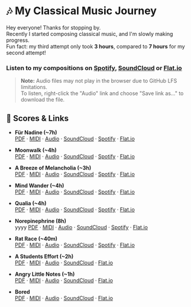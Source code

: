 # 🎶 My Classical Music Journey  

Hey everyone! Thanks for stopping by.  
Recently I started composing classical music, and I'm slowly making progress.  
Fun fact: my third attempt only took **3 hours**, compared to **7 hours** for my second attempt!  

### Listen to my compositions on [Spotify](https://open.spotify.com/album/3gAypPYUSqbfeCxTKBPqZm),  [SoundCloud](https://soundcloud.com/futureboi420/sets/the-old-wizards-apprentice) or [Flat.io](https://flat.io/@futureboi/published)


> **Note:** Audio files may not play in the browser due to GitHub LFS limitations.  
> To listen, right-click the "Audio" link and choose "Save link as..." to download the file.

## 📑 Scores & Links  

- **Für Nadine (~7h)**  
  [PDF](https://github.com/269652/my-classical-legacy/raw/refs/heads/main/scores/Für%20Nadine.pdf) · 
  [MIDI](https://github.com/269652/my-classical-legacy/raw/refs/heads/main/midi/Für%20Nadine.mid) · 
  [Audio](https://github.com/269652/my-classical-legacy/raw/refs/heads/main/interpretations/suno/Für%20Nadine.wav) · 
  [SoundCloud](https://soundcloud.com/futureboi420/fur-nadine) · 
  [Spotify](https://open.spotify.com/intl-de/track/2AMJOYuv3Z84EsZpQpCCk9?si=ee3240b997a142f1) · [Flat.io](https://flat.io/score/687eb06f4ad7ec05af746b4b-fuer-nadine)  

- **Moonwalk (~4h)**  
  [PDF](https://github.com/269652/my-classical-legacy/raw/refs/heads/main/scores/Moonwalk.pdf) · 
  [MIDI](https://github.com/269652/my-classical-legacy/raw/refs/heads/main/midi/Moonwalk.mid) · 
  [Audio](https://github.com/269652/my-classical-legacy/raw/refs/heads/main/interpretations/suno/Moonwalk.wav) · 
  [SoundCloud](https://soundcloud.com/futureboi420/moonwalk) · 
  [Spotify](https://open.spotify.com/intl-de/track/2TqESETYMfUy74aO9OOkKn) · [Flat.io](https://flat.io/score/688dff99a81860eeb3df6209-moonwalk)  

- **A Breeze of Melancholia (~3h)**  
  [PDF](https://github.com/269652/my-classical-legacy/raw/refs/heads/main/scores/A%20Breeze%20of%20Melancholia.pdf) · 
  [MIDI](https://github.com/269652/my-classical-legacy/raw/refs/heads/main/midi/A%20Breeze%20of%20Melancholia.mid) · 
  [Audio](https://github.com/269652/my-classical-legacy/raw/refs/heads/main/interpretations/suno/A%20Breeze%20of%20Melancholia.wav) · 
  [SoundCloud](https://soundcloud.com/futureboi420/a-gust-of-autumn-melancholia) · 
  [Spotify](https://open.spotify.com/intl-de/track/1hhHrxAYNUOZRtH3K7xUuA?si=e89e82e3e6584a3a) · [Flat.io](https://flat.io/score/68683b16e682786b857cf624-a-breeze-of-melancholia)  

- **Mind Wander (~4h)**  
  [PDF](https://github.com/269652/my-classical-legacy/raw/refs/heads/main/scores/Mind%20Wander.pdf) · 
  [MIDI](https://github.com/269652/my-classical-legacy/raw/refs/heads/main/midi/Mind%20Wander.mid) · 
  [Audio](https://github.com/269652/my-classical-legacy/raw/refs/heads/main/interpretations/suno/Mind%20Wander.wav) · 
  [SoundCloud](https://soundcloud.com/futureboi420/wandering-mind) · [Spotify](https://open.spotify.com/intl-de/album/0XmGpEiVKtVR2GDoTidmx7) · [Flat.io](https://flat.io/score/68d5e8595a992a3459db8fd0-mind-wander)  

- **Qualia (~4h)**  
  [PDF](https://github.com/269652/my-classical-legacy/raw/refs/heads/main/scores/Qualia.pdf) · 
  [MIDI](https://github.com/269652/my-classical-legacy/raw/refs/heads/main/midi/Qualia.mid) · 
  [Audio](https://github.com/269652/my-classical-legacy/raw/refs/heads/main/interpretations/suno/Qualia.wav) · 
  [SoundCloud](https://soundcloud.com/futureboi420/qualia) · [Spotify](https://open.spotify.com/intl-de/album/0pnIdLJM7QMjLQegmhPOkW) · [Flat.io](https://flat.io/score/68d8b1845dd015158602b77e-qualia)  

- **Norepinephrine (8h)**  
yyyy  [PDF](https://github.com/269652/my-classical-legacy/raw/refs/heads/main/scores/Norepinephrine.pdf) · [MIDI](https://github.com/269652/my-classical-legacy/raw/refs/heads/main/midi/Norepinephrine.mid) · [Audio](https://github.com/269652/my-classical-legacy/raw/refs/heads/main/interpretations/suno/Norepinephrine.wav) · [SoundCloud](https://soundcloud.com/futureboi420/norepinephrine) · [Spotify](https://open.spotify.com/intl-de/album/0p1WW6KQm12QJb31kaVwj5) · [Flat.io](https://flat.io/score/68dcd4ab1eda44d451f4e30d-norepinephrine)

- **Rat Race (~40m)**  
  [PDF](https://github.com/269652/my-classical-legacy/raw/refs/heads/main/scores/Rat%20Race.pdf) · [MIDI](https://github.com/269652/my-classical-legacy/raw/refs/heads/main/midi/Rat%20Race.mid) · [Audio](https://github.com/269652/my-classical-legacy/raw/refs/heads/main/interpretations/suno/Rat%20Race.wav) · [SoundCloud](https://soundcloud.com/futureboi420/rat-race) · [Spotify](https://open.spotify.com/intl-de/album/6y77ZqBjWqWEp3r96orUAa) · [Flat.io](https://flat.io/score/68dd278ae020d54c2f9f1e38-rat-race)

- **A Students Effort (~2h)**  
 [PDF](https://github.com/269652/my-classical-legacy/raw/refs/heads/main/scores/A%20Students%20Effort.pdf) · [MIDI](https://github.com/269652/my-classical-legacy/raw/refs/heads/main/midi/A%20Students%20Effort.mid) · [Audio](https://github.com/269652/my-classical-legacy/raw/refs/heads/main/interpretations/suno/A%20Students%20Effort.wav) · [SoundCloud](https://soundcloud.com/futureboi420/a-students-effort?in=futureboi420/sets/the-old-wizards-apprentice) · [Flat.io](https://flat.io/score/68fa795627822e75646c4a82-a-students-effort)

- **Angry Little Notes (~1h)**  
  [PDF](https://github.com/269652/my-classical-legacy/raw/refs/heads/main/scores/Angry%20Little%20Notes.pdf) · [MIDI](https://github.com/269652/my-classical-legacy/raw/refs/heads/main/midi/Angry%20Little%20Notes.mid) · [Audio](https://github.com/269652/my-classical-legacy/raw/refs/heads/main/interpretations/suno/Angry%20Little%20Notes.wav) · [SoundCloud](https://soundcloud.com/futureboi420/angry-little-notes?in=futureboi420/sets/the-wizards-journey) · [Flat.io](https://flat.io/score/68f7c5333f827a161cc53c4e-angry-little-notes)

- **Bored**  
  [PDF](https://github.com/269652/my-classical-legacy/raw/refs/heads/main/scores/Bored.pdf) · [MIDI](https://github.com/269652/my-classical-legacy/raw/refs/heads/main/midi/Bored.mid) · [Audio](https://github.com/269652/my-classical-legacy/raw/refs/heads/main/interpretations/suno/Bored.wav) · [SoundCloud](https://soundcloud.com/futureboi420/bored?in=futureboi420/sets/the-wizards-magic) · [Flat.io](https://flat.io/score/68fcd65ba8a50d437c2fc420-bored)